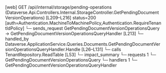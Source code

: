 [web] GET /api/internal/storage/pending-operations  (Dataverse.Api.Controllers.Internal.StorageController.GetPendingDocumentVersionOperations)  [L209–L216] status=200 [auth=Authentication.MachineToMachinePolicy,Authentication.RequireTenantIdPolicy]
  └─ sends_request GetPendingDocumentVersionOperationsQuery -> GetPendingDocumentVersionOperationsQueryHandler [L213]
    └─ handled_by Dataverse.ApplicationService.Queries.Documents.GetPendingDocumentVersionOperationsQueryHandler.Handle [L26–L131]
      └─ calls TenantRepository.ReadTable [L53]
  └─ impact_summary
    └─ requests 1
      └─ GetPendingDocumentVersionOperationsQuery
    └─ handlers 1
      └─ GetPendingDocumentVersionOperationsQueryHandler

